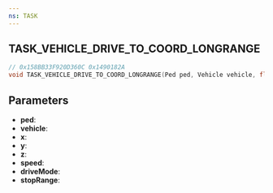 ```yaml
---
ns: TASK
---
```

## TASK_VEHICLE_DRIVE_TO_COORD_LONGRANGE

```c
// 0x158BB33F920D360C 0x1490182A
void TASK_VEHICLE_DRIVE_TO_COORD_LONGRANGE(Ped ped, Vehicle vehicle, float x, float y, float z, float speed, int driveMode, float stopRange);
```


## Parameters
* **ped**: 
* **vehicle**: 
* **x**: 
* **y**: 
* **z**: 
* **speed**: 
* **driveMode**: 
* **stopRange**: 

